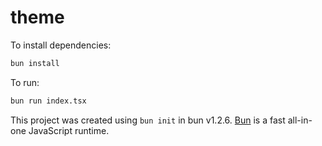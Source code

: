 # theme

To install dependencies:

```bash
bun install
```

To run:

```bash
bun run index.tsx
```

This project was created using `bun init` in bun v1.2.6. [Bun](https://bun.sh) is a fast all-in-one JavaScript runtime.
